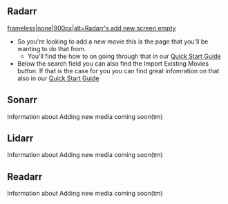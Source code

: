 ## Radarr

<section begin=radarr_library_add_new />

[frameless|none|900px|alt=Radarr's add new screen empty](file:radarr-add-new-empty.png "wikilink")

  - So you're looking to add a new movie this is the page that you'll be wanting to do that from.
      - You'll find the how to on going through that in our [Quick Start Guide](Radarr_Quick_Start_Guide#How_to_add_a_movie "wikilink")
  - Below the search field you can also find the Import Existing Movies button. If that is the case for you you can find great infomration on that also in our [Quick Start Guide](Radarr_Quick_Start_Guide#How_to_import_your_existing_organized_media_library "wikilink")

<section end=radarr_library_add_new />

## Sonarr

<section begin=sonarr_library_add_new />

Information about Adding new media coming soon(tm)

<section end=sonarr_library_add_new />

## Lidarr

<section begin=lidarr_library_add_new />

Information about Adding new media coming soon(tm)

<section end=lidarr_library_add_new />

## Readarr

<section begin=readarr_library_add_new />

Information about Adding new media coming soon(tm)

<section end=readarr_library_add_new />
